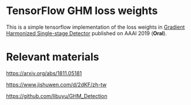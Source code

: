 # TensorFlow GHM loss weights
This is a simple tensorflow implementation of the loss weights in [Gradient Harmonized Single-stage Detector](https://arxiv.org/abs/1811.05181) published on AAAI 2019 (**Oral**).

# Relevant materials
https://arxiv.org/abs/1811.05181

https://www.jishuwen.com/d/2dKF/zh-tw

https://github.com/libuyu/GHM_Detection